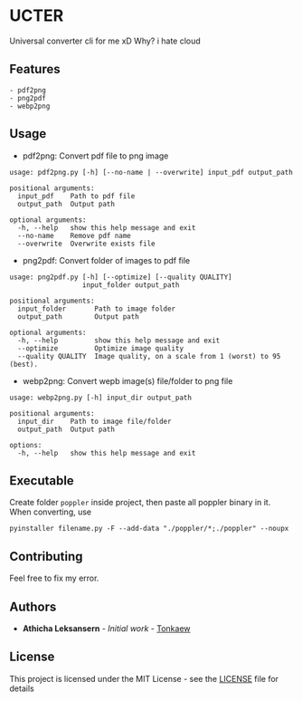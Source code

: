 # UCTER

Universal converter cli for me xD Why? i hate cloud

## Features

```
- pdf2png
- png2pdf
- webp2png
```

## Usage

- pdf2png: Convert pdf file to png image

```
usage: pdf2png.py [-h] [--no-name | --overwrite] input_pdf output_path

positional arguments:
  input_pdf    Path to pdf file
  output_path  Output path

optional arguments:
  -h, --help   show this help message and exit
  --no-name    Remove pdf name
  --overwrite  Overwrite exists file
```

- png2pdf: Convert folder of images to pdf file

```
usage: png2pdf.py [-h] [--optimize] [--quality QUALITY]
                  input_folder output_path

positional arguments:
  input_folder       Path to image folder
  output_path        Output path

optional arguments:
  -h, --help         show this help message and exit
  --optimize         Optimize image quality
  --quality QUALITY  Image quality, on a scale from 1 (worst) to 95 (best).
```

- webp2png: Convert wepb image(s) file/folder to png file

```
usage: webp2png.py [-h] input_dir output_path

positional arguments:
  input_dir    Path to image file/folder
  output_path  Output path

options:
  -h, --help   show this help message and exit
```

## Executable

Create folder `poppler` inside project, then paste all poppler binary in it. When converting, use 

```
pyinstaller filename.py -F --add-data "./poppler/*;./poppler" --noupx
```

## Contributing

Feel free to fix my error.

## Authors

* **Athicha Leksansern** - *Initial work* - [Tonkaew](https://github.com/tonkaew131)

## License

This project is licensed under the MIT License - see the [LICENSE](LICENSE) file for details